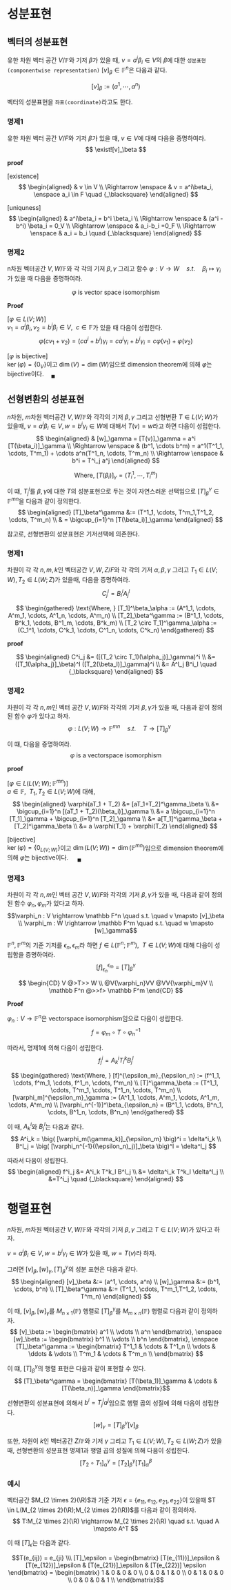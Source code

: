 # 성분표현
## 벡터의 성분표현
유한 차원 벡터 공간 $V / \mathbb F$와 기저 $\beta$가 있을 때, $v = a^i \beta_i \in V$의 $\beta$에 대한 `성분표현(componentwise representation)` $[v]_\beta \in \mathbb F^n$은 다음과 같다.

$$ [v]_\beta := (a^1, \cdots, a^n) $$  

벡터의 성분표현을 `좌표(coordinate)`라고도 한다.

### 명제1
유한 차원 벡터 공간 $V/F$와 기저 $\beta$가 있을 때, $v \in V$에 대해 다음을 증명하여라.
$$ \exist![v]_\beta $$

**proof**

[existence]  
$$ \begin{aligned} & v \in V \\ \Rightarrow \enspace & v = a^i\beta_i, \enspace a_i \in F  \quad {_\blacksquare} \end{aligned} $$

[uniquness]  
$$ \begin{aligned} & a^i\beta_i = b^i \beta_i \\ \Rightarrow \enspace & (a^i - b^i) \beta_i = 0_V \\ \Rightarrow \enspace & a_i-b_i =0_F \\ \Rightarrow \enspace & a_i = b_i \quad {_\blacksquare}  \end{aligned} $$

### 명제2
n차원 벡터공간 $V,W/ \mathbb F$와 각 각의 기저 $\beta,\gamma$ 그리고 함수 $\varphi : V \rightarrow W \quad s.t. \quad \beta_i \mapsto \gamma_i$가 있을 때 다음을 증명하여라.

$$\varphi \text{ is vector space isomorphism}$$

**Proof**

[$\varphi \in L(V; W)$]  
$v_1 = a^i\beta_i, v_2 = b^i\beta_i \in V, \enspace c \in \mathbb F$가 있을 때 다음이 성립한다.
$$ \varphi(cv_1 + v_2) = (ca^i + b^i)\gamma_i = c a^i \gamma_i + b^i \gamma_i = c\varphi(v_1) + \varphi(v_2) $$

[$\varphi$ is bijective]  
$\ker(\varphi) = \{ 0_V \}$이고 $\dim(V) = \dim(W)$임으로 dimension theorem에 의해 $\varphi$는 bijective이다.$\quad {_\blacksquare}$

## 선형변환의 성분표현
$n$차원, $m$차원 벡터공간 $V,W / \mathbb F$와 각각의 기저 $\beta, \gamma$ 그리고 선형변환 $T \in L(V;W)$가 있을때, $v = a^i\beta_i \in V, w = b^i \gamma_i \in W$에 대해서 $T(v)=w$라고 하면 다음이 성립한다.
$$ \begin{aligned} & [w]_\gamma = [T(v)]_\gamma = a^i [T(\beta_i)]_\gamma \\ \Rightarrow \enspace & (b^1, \cdots b^m) = a^1(T^1_1, \cdots, T^m_1) + \cdots a^n(T^1_n, \cdots, T^m_n) \\ \Rightarrow \enspace & b^i = T^i_j a^j \end{aligned} $$

$$ \text{Where, } [T(\beta_i)]_\gamma = ( T^1_i, \cdots, T^m_i ) $$

이 떄, $T^i_j$를 $\beta,\gamma$에 대한 $T$의 성분표현으로 두는 것이 자연스러운 선택임으로 $[T]_\beta^\gamma \in \mathbb F^{mn}$을 다음과 같이 정의한다.
$$ \begin{aligned} [T]_\beta^\gamma &:= (T^1_1, \cdots, T^m_1,T^1_2, \cdots, T^m_n) \\ & = \bigcup_{i=1}^n [T(\beta_i)]_\gamma \end{aligned} $$

참고로, 선형변환의 성분표현은 기저선택에 의존한다.

### 명제1
차원이 각 각 $n,m,k$인 벡터공간 $V,W,Z/F$와 각 각의 기저 $\alpha,\beta,\gamma$ 그리고 $T_1 \in L(V;W), T_2 \in L(W;Z)$가 있을때, 다음을 증명하여라.
$$ C^i_j = B^i_l A^l_j $$

$$ \begin{gathered} \text{Where, } [T_1]^\beta_\alpha := (A^1_1, \cdots, A^m_1, \cdots, A^1_n, \cdots, A^m_n) \\ [T_2]_\beta^\gamma := (B^1_1, \cdots, B^k_1, \cdots, B^1_m, \cdots, B^k_m) \\ [T_2 \circ T_1]^\gamma_\alpha := (C_1^1, \cdots, C^k_1, \cdots, C^1_n, \cdots, C^k_n) \end{gathered} $$

**proof**

$$ \begin{aligned} C^i_j &= ([(T_2 \circ T_1)(\alpha_j)]_\gamma)^i \\ &= ([T_1(\alpha_j)]_\beta)^l ([T_2(\beta_l)]_\gamma)^i \\ &= A^l_j B^i_l \quad {_\blacksquare} \end{aligned} $$

### 명제2
차원이 각 각 $n,m$인 벡터 공간 $V,W/F$와 각각의 기저 $\beta, \gamma$가 있을 때, 다음과 같이 정의된 함수 $\varphi$가 있다고 하자.
$$ \quad \varphi:L(V; W) \rightarrow \mathbb F^{mn} \quad s.t. \quad T \rightarrow [T]^{\gamma}_{\beta} $$

이 떄, 다음을 증명하여라.
$$ \varphi \text{ is a vectorspace isomorphism} $$

**proof**   

[$\varphi \in L(L(V; W); \mathbb F^{mn})$]  
$a \in \mathbb F, \enspace T_1,T_2 \in L(V; W)$에 대해,
$$ \begin{aligned} \varphi(aT_1 + T_2) &= [aT_1+T_2]^\gamma_\beta \\ &= \bigcup_{i=1}^n [(aT_1 + T_2)(\beta_i)]_\gamma \\ &= a \bigcup_{i=1}^n [T_1]_\gamma + \bigcup_{i=1}^n [T_2]_\gamma \\ &= a[T_1]^\gamma_\beta + [T_2]^\gamma_\beta \\ &= a \varphi(T_1) + \varphi(T_2) \end{aligned}  $$

[bijective]  
$\ker(\varphi) = \{ 0_{L(V;W)} \}$이고 $\dim(L(V;W)) = \dim(\mathbb F^{mn})$임으로 dimension theorem에 의해 $\varphi$는 bijective이다. $\quad {_\blacksquare}$

### 명제3
차원이 각 각 $n,m$인 벡터 공간 $V,W/F$와 각각의 기저 $\beta, \gamma$가 있을 때, 다음과 같이 정의된 함수 $\varphi_n,\varphi_m$가 있다고 하자.
$$\varphi_n : V \rightarrow \mathbb F^n \quad s.t. \quad v \mapsto [v]_\beta \\ \varphi_m : W \rightarrow \mathbb F^m \quad s.t. \quad w \mapsto [w]_\gamma$$

$\mathbb F^n,\mathbb F^m$의 기준 기저를 $\epsilon_n,\epsilon_m$라 하면 $f \in L(\mathbb F^n; \mathbb F^m), \enspace T \in L(V; W)$에 대해 다음이 성립함을 증명하여라.
$$ [f]^{\epsilon_m}_{\epsilon_n} = [T]^\gamma_\beta $$

$$ \begin{CD} V @>T>> W \\ @V{\varphi_n}VV @VV{\varphi_m}V \\ \mathbb F^n @>>f> \mathbb F^m  \end{CD} $$

**Proof**

$\varphi_n : V \rightarrow \mathbb F^n$은 vectorspace isomorphism임으로 다음이 성립한다.
$$ f=\varphi_m \circ T \circ \varphi_n^{-1} $$

따라서, 명제1에 의해 다음이 성립한다.
$$ f^i_j = A^i_k T^k_l B^l_j $$

$$ \begin{gathered} \text{Where, } [f]^{\epsilon_m}_{\epsilon_n} := (f^1_1, \cdots, f^m_1, \cdots, f^1_n, \cdots, f^m_n) \\ [T]^\gamma_\beta := (T^1_1, \cdots, T^m_1, \cdots, T^1_n, \cdots, T^m_n) \\ [\varphi_m]^{\epsilon_m}_\gamma := (A^1_1, \cdots, A^m_1, \cdots, A^1_m, \cdots, A^m_m) \\ [\varphi_n^{-1}]^\beta_{\epsilon_n} = (B^1_1, \cdots, B^n_1, \cdots, B^1_n, \cdots, B^n_n) \end{gathered} $$

이 때, $A^i_k$와 $B^l_j$는 다음과 같다.
$$ A^i_k = \big( [\varphi_m(\gamma_k)]_{\epsilon_m} \big)^i = \delta^i_k \\ B^l_j = \big( [\varphi_n^{-1}((\epsilon_n)_j)]_\beta \big)^l = \delta^l_j $$

따라서 다음이 성립한다.
$$ \begin{aligned} f^i_j &= A^i_k T^k_l B^l_j \\ &= \delta^i_k T^k_l \delta^l_j \\ &=T^i_j \quad {_\blacksquare} \end{aligned}  $$

# 행렬표현
$n$차원, $m$차원 벡터공간 $V,W / \mathbb F$와 각각의 기저 $\beta, \gamma$ 그리고 $T \in L(V;W)$가 있다고 하자.

$v = a^i\beta_i \in V, w = b^i \gamma_i \in W$가 있을 때, $w=T(v)$라 하자.

그러면 $[v]_\beta, [w]_\gamma,[T]_\beta^\gamma$의 성분 표현은 다음과 같다.
$$ \begin{aligned} [v]_\beta &:= (a^1, \cdots, a^n) \\ [w]_\gamma &:= (b^1, \cdots, b^n) \\ [T]_\beta^\gamma &:= (T^1_1, \cdots, T^m_1,T^1_2, \cdots, T^m_n) \end{aligned} $$

이 때, $[v]_\beta, [w]_\gamma$를 $M _{n \times 1}(\mathbb F)$ 행렬로 $[T]_\beta^\gamma$를 $M _{m \times n}(\mathbb F)$ 행렬로 다음과 같이 정의하자.
$$ [v]_\beta := \begin{bmatrix} a^1 \\ \vdots \\ a^n \end{bmatrix}, \enspace [w]_\beta := \begin{bmatrix} b^1 \\ \vdots \\ b^n \end{bmatrix}, \enspace [T]_\beta^\gamma := \begin{bmatrix} T^1_1 & \cdots & T^1_n \\ \vdots & \ddots & \vdots \\ T^m_1 & \cdots & T^m_n \\ \end{bmatrix} $$  

이 떄, $[T]_\beta^\gamma$의 행렬 표현은 다음과 같이 표현할 수 있다.
$$ [T]_\beta^\gamma = \begin{bmatrix} [T(\beta_1)]_\gamma & \cdots & [T(\beta_n)]_\gamma \end{bmatrix}$$

선형변환의 성분표현에 의해서 $b^i = T^i_j a^j$임으로 행렬 곱의 성질에 의해 다음이 성립한다.
$$ [w]_\gamma = [T]_\beta^\gamma [v]_\beta $$

또한, 차원이 $k$인 벡터공간 $Z/ \mathbb F$와 기저 $\gamma$ 그리고 $T_1 \in L(V;W), T_2 \in L(W;Z)$가 있을때, 선형변환의 성분표현 명제1과 행렬 곱의 성질에 의해 다음이 성립한다.
$$ [T_2 \circ T_1]^\gamma_\alpha = [T_2]^\gamma_\beta [T_1]^\beta_\alpha $$


### 예시
벡터공간 $M_{2 \times 2}(\R)$과 기준 기저 $\epsilon=\{e_{11},e_{12},e_{21},e_{22} \}$이 있을때 $T \in L(M_{2 \times 2}(\R);M_{2 \times 2}(\R))$를 다음과 같이 정의하자.
$$ T:M_{2 \times 2}(\R) \rightarrow M_{2 \times 2}(\R) \quad s.t. \quad A \mapsto A^T $$
  
이 때 $[T]_\epsilon$는 다음과 같다.

$$T(e_{ij}) = e_{ji} \\\ [T]_\epsilon = \begin{bmatrix} [T(e_{11})]_\epsilon & [T(e_{12})]_\epsilon & [T(e_{21})]_\epsilon & [T(e_{22})] \epsilon \end{bmatrix} = \begin{bmatrix} 1 & 0 & 0 & 0 \\ 0 & 0 & 1 & 0 \\ 0 & 1 & 0 & 0 \\ 0 & 0 & 0 & 1 \\ \end{bmatrix}$$